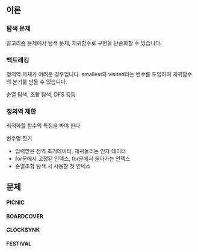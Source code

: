 
## 이론

### 탐색 문제
알고리즘 문제에서 탐색 문제, 
재귀함수로 구현을 단순화할 수 있습니다.


### 백트래킹
정의역 자체가 어려운 경우입니다.
smallest와 visited라는 변수를 도입하여 재귀함수의 분기를 만들 수 있습니다.

순열 탐색, 조합 탐색, DFS 등등


### 정의역 제한

최적화할 함수의 특징을 봐야 한다









변수명 짓기
- 입력받은 전역 초기데이터, 재귀돌리는 인자 데이터
- for문에서 고정된 인덱스, for문에서 돌아가는 인덱스
- 순열조합 탐색 시 사용할 첫 인덱스




## 문제

#### PICNIC


#### BOARDCOVER


#### CLOCKSYNK


#### FESTIVAL